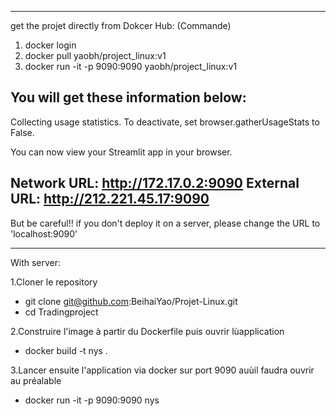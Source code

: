 **************************************************************************************************
get the projet directly from Dokcer Hub:
(Commande)

1. docker login
2. docker pull yaobh/project_linux:v1
3. docker run -it -p 9090:9090 yaobh/project_linux:v1

You will get these information below:
-------------------------------------------------------------------------------------------------------
Collecting usage statistics. To deactivate, set browser.gatherUsageStats to False.


  You can now view your Streamlit app in your browser.

  Network URL: http://172.17.0.2:9090
  External URL: http://212.221.45.17:9090
-------------------------------------------------------------------------------------------------------
But be careful!! if you don't deploy it on a server, please change the URL to 'localhost:9090'

***************************************************************************************************

With server: 

1.Cloner le repository

- git clone git@github.com:BeihaiYao/Projet-Linux.git
- cd Tradingproject

2.Construire l'image à partir du Dockerfile puis ouvrir lùapplication

- docker build -t nys .

3.Lancer ensuite l'application via docker sur port 9090 auùil faudra ouvrir au préalable

- docker run -it -p 9090:9090 nys
